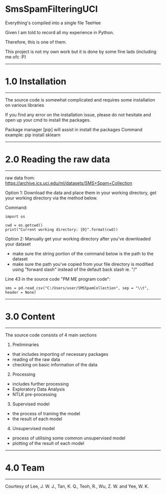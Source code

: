 # SmsSpamFilteringUCI
Everything's compiled into a single file TeeHee

Given I am told to record all my experience in Python.

Therefore, this is one of them.

This project is not my own work but it is done by some fine lads (including me ofc :P)

----------------------------
# 1.0 Installation
----------------------------

The source code is somewhat complicated and requires some installation on various libraries

If you find any error on the installation issue, please do not hesitate and open up your cmd to install the packages.

Package manager [pip] will assist in install the packages
Command example: pip install sklearn


-----------------------------
# 2.0 Reading the raw data
-----------------------------

raw data from: https://archive.ics.uci.edu/ml/datasets/SMS+Spam+Collection

Option 1: Download the data and place them in your working directory, get your working directory via the method below.

Command:
```
import os

cwd = os.getcwd()
print("Current working directory: {0}".format(cwd))
```

Option 2: Manually get your working directory after you've downloaded your dataset
- make sure the string portion of the command below is the path to the dataset
- make sure the path you've copied from your file directory is modified using "forward slash" 
  instead of the default back slash ie. "/"

Line 43 in the source code "PM ME program code":
```
sms = pd.read_csv("C:/Users/user/SMSSpamCollection", sep = "\\t", header = None)
```


----------------------------
# 3.0 Content
----------------------------

The source code consists of 4 main sections

1. Preliminaries
- that includes importing of necessary packages
- reading of the raw data
- checking on basic information of the data

2. Processing
- includes further processing
- Exploratory Data Analysis
- NTLK pre-processing

3. Supervised model
- the process of training the model
- the result of each model

4. Unsupervised model
- process of utilising some common unsupervised model
- plotting of the result of each model

----------------------------
# 4.0 Team
----------------------------
Courtesy of
 Lee, J. W. J., Tan, K. Q., Teoh, R., Wu, Z. W. and Yee, W. K.
